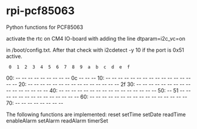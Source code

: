 # rpi-pcf85063
Python functions for PCF85063

activate the rtc on CM4 IO-board with adding the line
dtparam=i2c_vc=on

in /boot/config.txt. After that check with i2cdetect -y 10 if the port is 0x51 active.

     0  1  2  3  4  5  6  7  8  9  a  b  c  d  e  f
00:          -- -- -- -- -- -- -- -- -- 0c -- -- --
10: -- -- -- -- -- -- -- -- -- -- -- -- -- -- -- --
20: -- -- -- -- -- -- -- -- -- -- -- -- -- -- -- 2f
30: -- -- -- -- -- -- -- -- -- -- -- -- -- -- -- --
40: -- -- -- -- -- -- -- -- -- -- -- -- -- -- -- --
50: -- 51 -- -- -- -- -- -- -- -- -- -- -- -- -- --
60: -- -- -- -- -- -- -- -- -- -- -- -- -- -- -- --
70: -- -- -- -- -- -- -- --

The following functions are implemented:
reset
setTime
setDate
readTime
enableAlarm
setAlarm
readAlarm
timerSet
